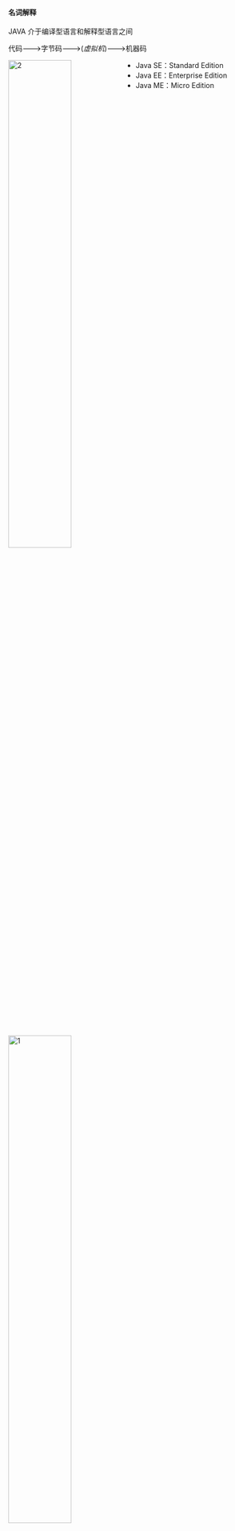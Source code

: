 #### 名词解释

JAVA 介于编译型语言和解释型语言之间

代码--->字节码--->(*虚拟机*)--->机器码

<img src="pics\structure1.png" width = "50%"  alt="2" align=left />

- Java SE：Standard Edition
- Java EE：Enterprise Edition
- Java ME：Micro Edition

<img src="pics\structure2.png" width = "50%"  alt="1" />

JDK: Java Development Kit

JRE：Java Runtime Environment

JSR规范: JAV Specification Request

JCP规范: JAVA Community Process

JSR是一系列的规范，从JVM的内存模型到Web程序接口，全部都标准化了。而负责审核JSR的组织就是JCP。

RI：Reference Implementation

TCK：Technology Compatibility Kit

有人提议要搞一个基于Java开发的消息服务器，这个提议很好啊，但是光有提议还不行，得贴出真正能跑的代码，这就是RI。如果有其他人也想开发这样一个消息服务器，如何保证这些消息服务器对开发者来说接口、功能都是相同的？所以还得提供TCK。

#### JAVA环境设置

https://www.runoob.com/java/java-environment-setup.html

`JAVA_HOME` `PATH` ` CLASSPATH`三个环境变量

在`JAVA_HOME`的`bin`目录下找到很多可执行文件：

- java：这个可执行程序其实就是JVM，运行Java程序，就是启动JVM，然后让JVM执行指定的编译后的代码；

- javac：这是Java的编译器，它用于把Java源码文件（以`.java`后缀结尾）编译为Java字节码文件（以`.class`后缀结尾）；

- jar：用于把一组`.class`文件打包成一个`.jar`文件，便于发布；

- javadoc：用于从Java源码中自动提取注释并生成文档；

- jdb：Java调试器，用于开发阶段的运行调试。
  <img src="pics\runjava1.png" width ="50%" alt="runjava"/>

  

Java规定，某个类定义的`public static void main(String[] args)`是Java程序的固定入口方法，因此，Java程序总是从`main`方法开始执行。

Java入口程序规定的方法必须是静态方法，方法名必须为`main`，括号内的参数必须是String数组。

Java源码的缩进不是必须的。

当我们把代码保存为文件时，文件名必须是`Hello.java`，而且文件名也要注意大小写，因为要和我们定义的类名`Hello`完全保持一致。

Java 11后可以直接运行一个单文件源码，但在实际项目重，需要依赖第三方库，所以，绝大多数情况下，我们无法直接运行一个Java源码文件

JAVA的基本单位是`class`,在class内部，可以定义若干方法(method)

类名要求：

- 类名必须以英文字母开头，后接字母，数字和下划线的组合
- 习惯以大写字母开头

基本数据类型

- 整数类型：byte(-128-127)，short(-32768-32767)，int(-2147483648-2147483647)，long( -9223372036854775808 ~ 9223372036854775807)
- 浮点数类型：float，double
- 字符类型：char
- 布尔类型：boolean

<img src="pics\datastructure1.png" width="50%" alt="datastructure1" />

note:int a=2_000_000表示2000000，可以被识别 

0x表示十六进制，ob表示二进制,long型结尾需要加L，float型结尾需要加f

f浮点数可以用科学计数法进行表示，例如

```java
float f1 = 3.14f;
float f2 = 3.14e38f; // 科学计数法表示的3.14x10^38
double d = 1.79e308;
double d2 = -1.79e308;
double d3 = 4.9e-324; // 科学计数法表示的4.9x10^-324
```

浮点数可表示的范围非常大，`float`类型可最大表示3.4x1038，而`double`类型可最大表示1.79x10308

Java的`char`类型除了可表示标准的ASCII外，还可以表示一个Unicode字符：单引号

引用类型

String 字符串

常量 关键字`final`，常量初始化后不可再赋值，常量名字通常大写

`var` 关键字 ，自动推断变量类型

（1）只能用于局部变量上；

（2）声明时必须初始化；

（3）不能用作方法参数。

 note: 定义变量时，要遵循作用域最小化原则，尽量将变量定义在尽可能小的作用域，并且，不要重复使用变量名。

整除`/`取余`%` 自增`++` 自增`--`

移位操作 `<<n`左移n位,，乘2的n次方；`>>n`右移n位除以2的n次方，注意数据长度限制

无符号右移`>>>`

溢出，数据超出范围限制

对`byte`和`short`类型进行移位时，会首先转换为`int`再进行位移

位运算

`&`按位与`|`按位或`~`按位非`^`按位异或

<img src="pics\priority.png" width="300" alt="priority"/>

类型自动提升和强制转换

在运算过程中，如果参与运算的两个数类型不一致，那么计算结果为较大类型的整型。例如，`short`和`int`计算，结果总是`int`，原因是`short`首先自动被转型为`int`：

将大范围的整数转型为小范围的整数，强制转型使用`(类型)`，例如，将`int`强制转型为`short`但是有可能出错

浮点数不能做位运算和以为运算。浮点数是不精确的。

如何比较两个浮点数是否相等？判断两个浮点数之差的绝对值是否小于一个很小的数。

Java的浮点数完全遵循[IEEE-754](https://web.archive.org/web/20070505021348/http://babbage.cs.qc.edu/courses/cs341/IEEE-754references.html)标准

布尔运算

`>` `>=` `<` `<=` `==` `!=` `&&` `||` `!`

<img src="pics\boolpriority.png" width="50%" alt="boolpriority"/>

如果一个布尔运算的表达式能提前确定结果，则后续的计算不再执行，直接返回结果。

`? :运算符 `三元运算`b ? x : y`后面的类型必须相同



转义符`\u`将unicode编码表示一个字符。

```java
char c = ‘\u0041’\\'A'
```

<img src="pics\translate1.png" width="50%" alt="boolpriority"/>

多行字符串

```java
“”“...”""
```

字符串的不可变特性：Java的字符串除了是一个引用类型外，还有个重要特点，就是字符串不可变。

null表示不存在，，即变量不指向任何对象，“”表示空字符串

Java的数组：

- 数组所有元素初始化为默认值，整型都是`0`，浮点型是`0.0`，布尔型是`false`；
- 数组一旦创建后，大小就不可改变。

数组是**引用类型**，在使用索引访问数组元素时，如果索引超出范围，运行时将报错

```java
int[] ns=new int[5];
int[] ns=new int[]{1,2,3,4,5};
int[] ns = {1,2,3,4,5};
```

字符串数组

```java
String[] = {"ds","we","dw"}
```

输入和输出

```java
System.out.println()//输出并换行
System.out.print()//输出不换行
System.out.printf()//参数格式化
```

格式化输出

| 占位符 | 说明                             |
| ------ | -------------------------------- |
| %d     | 格式化输出整数                   |
| %x     | 格式化输出十六进制整数           |
| %f     | 格式化输出浮点数                 |
| %e     | 格式化输出科学计数法表示的浮点数 |
| %s     | 格式化字符串                     |

note:%%表示一个%字符，两个%占位符必须传入两个数

```java
int n = 12345000;
System.out.printf("n=%d, hex=%08x", n, n); // 注意，两个%占位符必须传入两个数
```

标准输入流`system.in`标准输出流`system.out`

scanner.nextline()和scanner.nextInt()分别读取用户读取的整数和int

条件语句

判断引用类型的变量内容是否相等，用`equals()`方法，注意避免`NullPointerException`。

if 语句

switch语句

yield关键字

循环语句

`for each`循环

遍历数组，除了常用的方法也可以用`Arrays.toString()方法。`

```java
int ns[] = {1,2,3,4,5}; 
System.out.println(Arrays.toString(ns))
```

二维数组中每个数组元素的长度不要求相同，打印二维数组可以用`Arrays.deepToString()`方法。

#### 面向对象

##### 重载

##### 继承

子类继承父类，自动获得父类的所有字段，子类不能定义与父类重名的字段。

任何类，除了`object`，都会继承自某个类。java只允许一个class继承一个类，一个类有且只有一个父类。`object`没有父类。

父类字段被`private`修饰的，不能被子类所访问。被`protected`修饰的，可以被子类以及子类的子类访问。

`super`表示父类(超类)，子类引用父类的字段时，可以用`super.fieldName`

子类不会继承任何父类的构造方法。如果父类没有默认的构造方法，子类必须显式调用`super`并给出参数以便让编译器定位到弗雷德一个合适的构造方法。

正常情况下，只要一个class没有`final`关键字，任何类都可以继承该class。

java15后，可以用`sealed`修饰class,，并通过`permits`明确写出能够从该类继承的子类名称。

```java
public sealed class Shape permits Rect, Circle, Triangle {
    ...
}
public final class Rect extends Shape {...}
public final class Ellipse extends Shape {...}
// Compile error: class is not allowed to extend sealed class: Shape
//sealed类在Java 15中目前是预览状态，要启用它，必须使用参数--enable-preview和--source 15
```

如果一个引用类型是超类，它也可以指向自己子类的实例。

```java
//向上转型
class Student extends Person{ ... }
Person p = new Student();

```

如果把一个父类类型强制转型为子类类型，即向下转型，有可能失败。

```java
Person p1 = new Student()；
Person p2 = new Person();
Student s1 = (Student) p1;
Student s2 = (Student) p2;//runtime error!ClassCastException
```

`instanceof`用来判断一个实例是不是某种类型。，如果一个引用类型位null，那么对任何`instanceof`的判断都为`false`。

继承的关系是IS，组合的关系是HAS

##### 多态

`@Override`关键字表示多态，override和overload不同的地方在于，如果方法签名不同，就是重载，如果相同，返回值也相同，就是多态。

如果在类方法或者类之前加`abstract`关键字，表示抽象方法和抽象类。包含抽象方法的类必须加`abstract`类。

@Override可以让编译器检查是否进行了正确的覆写。

**多态是指，针对某个类型的方法调用，其真正执行的方法取决于运行时期实际类型的方法。**

多态的特性就是，运行期才能动态决定调用的子类方法。对某个类型调用某个方法，执行的实际方法可能是某个子类的覆写方法。

object类定义了几个重要的方法

```java
toString():把instance输出为string
equals():判断两个实例是否逻辑相等
hashCode(）计算实例的哈希值
```

必要时可以覆写这几个方法

被final修饰的父类方法不可以被子类继承，被final修饰的类不能被继承，被final修饰的字段在初始化后不能被重新赋值

面向抽象编程的本质就是：

- 上层代码只定义规范（例如：`abstract class Person`）；
- 不需要子类就可以实现业务逻辑（正常编译）；
- 具体的业务逻辑由不同的子类实现，调用者并不关心。

##### 接口

如果一个抽象类没有字段，所有方法全部都是抽象方法，就可以把该抽象类改写为接口：`interface`。

`interface`，就是比抽象类还要抽象的纯抽象接口，因为它连字段都不能有。

当一个具体的`class`去实现一个`interface`时，需要使用`implements`关键字。

一个类可以实现多个`interface`

<img src="pics/interface1.png" width = "100%" alt="interface1"/>

<img src="pics/interfacestructure.png" width = "80%" alt = "interfacestructure1" />

```java
List list = new ArrayList(); // 用List接口引用具体子类的实例
Collection coll = list; // 向上转型为Collection接口
Iterable it = coll; // 向上转型为Iterable接口
```

一般来说，公共逻辑适合放在`abstract class`中，具体逻辑放到各个子类，而接口层次代表抽象程度。

在接口中,`default`修饰的方法无法访问字段,实现类可以不必覆写`default`修饰的方法

`default`方法的目的是，当我们需要给接口新增一个方法时，会涉及到修改全部子类。如果新增的是`default`方法，那么子类就不必全部修改，只需要在需要覆写的地方去覆写新增方法。

`static`字段不属于任何一个实例.

*不推荐用`实例变量.静态字段`去访问静态字段，因为在Java程序中，实例对象并没有静态字段。在代码中，实例对象能访问静态字段只是因为编译器可以根据实例类型自动转换为`类名.静态字段`来访问静态对象。推荐用类名来访问静态字段。可以把静态字段理解为描述`class`本身的字段（非实例字段）*。

通常情况下，通过实例变量访问静态字段和静态方法，会得到一个编译警告.

`interface`的静态字段必须为`final`类型：

`package`没有父子关系,包名不同,即使类名相同也是不同的类。

==<u>编译语言注意</u>==

```java
javac -d ../bin ming/Person.java hong/Person.java mr/jun/Arrays.java
```

https://www.liaoxuefeng.com/wiki/1252599548343744/1260467032946976

嵌套类：定义在一个class内部的class成为嵌套类(nested class),nested类的实例不能单独存在，必须依附于一个外部类的实例。

匿名类

```java
public class Main {
    public static void main(String[] args) {
        Outer outer = new Outer("Nested");
        outer.asyncHello();
    }
}

class Outer {
    private String name;

    Outer(String name) {
        this.name = name;
    }

    void asyncHello() {
        Runnable r = new Runnable() {
            @Override
            public void run() {
                System.out.println("Hello, " + Outer.this.name);
            }
        };
        new Thread(r).start();
    }
}

```

匿名类和Inner Class一样，可以访问Outer Class的`private`字段和方法。之所以我们要定义匿名类，是因为在这里我们通常不关心类名，比直接定义Inner Class可以少写很多代码。

除了接口外，匿名类也完全可以继承自普通类。

使用局部变量时，应该尽可能把局部变量的作用域缩小，尽可能延后声明局部变量。

用`final`修饰`class`可以阻止被继承,用`final`修饰`method`可以阻止被子类覆写,用`final`修饰`field`可以阻止被重新赋值,用`final`修饰局部变量可以阻止被重新赋值.

一个`.java`文件只能包含一个`public`类，但可以包含多个非`public`类。如果有`public`类，文件名必须和`public`类的名字相同。

用`static`修饰的内部类和Inner Class有很大的不同，它不再依附于`Outer`的实例，而是一个完全独立的类，因此无法引用`Outer.this`，但它可以访问`Outer`的`private`静态字段和静态方法。如果把`StaticNested`移到`Outer`之外，就失去了访问`private`的权限。

#### JAVA核心类

##### String

String是一个引用类型，本身也是一个class,可以直接用“...”表示一个字符串。

在内部通过char[]数组实现
```java
String s2 = new String(new char[] {'H','e','l','l','o'});
string s1 = "Hello";
```

```java
equals() //比较两个String是否相等用,而不是==,
equalsIgnoreCae()//比较string忽略大小写
contains()//来判断是否包含子串，方法参数是String的父类CharSequence
indexOf() //判断字串的第一次出现位置
LastIndexOf()//判断字串的最后一次出现位置
startsWith()//判断是否是以字串开头
endsWith()//判断是否是以字串结尾
substring()//一个参数是到结尾，两个参数是之间的字串
trim()//返回一个新的字符串，移除字符串首尾空白字符，包括空格,\t,\r,\n
strip()//移除字符串首尾空白字符包括空格字符\u3000
stripLeading()//只删除字符串开头的空格
stripTrailing()//只删除字符串的结尾的空格
replace()//用新字符替换所有目标字符
replaceAll()//将所有匹配的字符替换为新字符,正则表达式作为输入，以标识需要替换的目标子字符
replaceFirst()//用新字符串替换目标字符串第一次出现的字符
isEmpty()//判断空字符串
isBlank()//判断空字符
spilt()//分割字符串，传入正则表达式
join()//静态方法，拼接字符串，用指定的字符串连接字符串数组
foamatted()//传入其他参数，替换占位符，生成新字符串,在idea中报错，信息为某个API的一个预览功能 
format()//静态方法，替换占位符，生成新字符串 
ValueOf()//静态方法，把任意基本类型或引用类型转换为字符串 
Integer.parseInt()//静态方法把字符串转换为int类型 
Boolean.parseBoolean()//静态方法，字符串->bool 
Integer.getInteger()//静态方法，把字符串对应的系统变量转换为
Integer toCharArray()//string->char[] String(char[])的构造函数可以把char[]作为参数，通过把char[]复制一遍再传入实例内部，构造函数可能用了clone()方法 getByte()//传递编码，将字符串转换为其他编码格式，得到byte[]数组 
String(byte[]，"encode")//将已知编码的byte[]转换成string
```

转义符

| `\t`     | 水平制表符相当于TAB键                  |
| -------- | -------------------------------------- |
| `\n`     | 回车换行，将当前位置移动到下一行的开头 |
| `\r`     | 回车，将当前位置移动到本行的开头       |
| `\u3000` | 拳脚空格，中文文章中使用               |

占位符

| %s   | 显示字符串       |
| ---- | ---------------- |
| %d   | 显示整数         |
| %x   | 显示十六进制整数 |
| %f   | 显示浮点数       |

###### 字符编码

- ACSII 码范围，0-127，最高位为0

- GB2312码，两个字节表示一个汉字，第一个字节的最高位为1

- Unicode编码 

- utf-8:Unicode的一种改进一种变长编码，用来把固定长度的Unicode编码变成1～4字节的变长编码。

**Java的`String`和`char`在内存中总是以Unicode编码表示**。

早期JDK版本的`String`用`char[]`存储，新版本存储`byte[]`，节省内存。如果String仅包含ASCII字符，则每个`byte`存储一个字符，否则，每两个`byte`存储一个字符。大量的长度较短的`String`通常仅包含ASCII字符

##### StringBuilder

在循环里通过`+`拼接`String`,会产生大量的临时对象，然后扔掉旧的字符串，浪费内存，降低GC效率。StringBuilder可以预分配缓冲区，不创建新的临时对象，通过append()方法直接拼接String，且支持链式操作

若想让类方法支持链式操作，在类方法里面返回this指针

对于普通的字符串+操作，并不需要我们将其改写为StringBuilder，因为Java编译器在编译时就自动把多个连续的+操作编码为StringConcatFactory的操作。在运行期，StringConcatFactory会自动把字符串连接操作优化为数组复制或者StringBuilder操作。

`StringBuffer`，这是Java早期的一个`StringBuilder`的线程安全版本，它通过同步来保证多个线程操作`StringBuffer`也是安全的，但是同步会带来执行速度的下降。`StringBuilder`和`StringBuffer`接口完全相同，现在完全没有必要使用`StringBuffer`。

##### StringJoiner

用分隔符拼接数组可以指定分隔符以及开头和结尾

```java
String.join()//在不指定开头和结尾时会更方便
```

##### 包装类型

java 基本类型：`byte、short、 int、 long、 boolean、 float、 double、 char`

引用类型：`class、interface`

**为什么java要有包装类型**

引用类型可以赋值为null，基本类型不能赋值为null

每种基本类型都对应了一种包装类型

| boolean | java.lang.Boolean  |
| ------- | ------------------ |
| byte    | java.lang.Byte     |
| int     | java.lang.Interger |
| short   | java.lang.Short    |
| char    | java.lang.Char     |
| double  | java.lang.Double   |
| float   | java.lang.Float    |
| long    | java.lang.Long     |

**Auto Boxing** 和**Auto UnBoxing**，自动装箱和自动拆箱只发生在**编译阶段**，目的是为了少写代码。

引用类型不能用`==`比较，用`equals()`方法

Integer是不变类，编译器把Integer x = 127;自动变为Integer x = Integer.valueOf(127);，为了节省内存，Integer.valueOf()对于较小的数(-128-127)，始终返回相同的实例

创建Integer时，用

```java
Integer n = Integer.valueOf(100)//首选。将内部优化交给Integer的实现 
Integer n = new Integer(199)//总是创建新的实例
```

Integer.valueOf()就是静态工厂方法，它尽可能地返回缓存的实例以节省内存。创建新对象时，优先选用静态工厂方法而不是new操作符。

标准库返回的Byte实例全部是缓存实例，但调用者并不关心静态工厂方法以何种方式创建新实例还是直接返回缓存的实例。

```java
Integer.parseInt()//静态方法，将字符串解析为整数，可以指定进制 
Integer.toString()//静态方法，转化为字符串，可以指定进制 
Integer.toHexString()//静态方法，转化为字符串，表示为16进制
Integer.toOctalString()//静态方法，转化为字符串，表示为8进制
Integer.toBinaryString()//静态方法，转化为字符串，表示为2进制
```

我们经常使用的System.out.println(n);是依靠核心库自动把整数格式化为10进制输出并显示在屏幕上。

JAVA的和核心库还定义了一些静态变量

```java
// boolean只有两个值true/false，其包装类型只需要引用Boolean提供的静态字段: 
Boolean t = Boolean.TRUE; 
Boolean f = Boolean.FALSE; 
// int可表示的最大/最小值: 
int max = Integer.MAX_VALUE; // 2147483647
int min = Integer.MIN_VALUE; // -2147483648
// long类型占用的bit和byte数量:
int sizeOfLong = Long.SIZE; // 64 (bits) 
int bytesOfLong = Long.BYTES; // 8 (bytes)
```

在java中无符号整形与有符号整形的转换就需要借助包装类型的静态方法完成。

##### JavaBean

一种符合命名规范的class

特点：

- 有若干private字段
- 通过public方法读写实例字段

JavaBean类只有**getter**和**setter**方法(对应boolean字段是is和set),也称之为**属性**

用途：传递数据

使用java核心库提供的Introspector可以枚举一个JavaBean的所有属性。

```java
BeanInfo info = Introspector.getBeanInfo(Person.class);
for (PropertyDescriptor pd : info.getPropertyDescriptors()) {    
	System.out.println(pd.getName());    
	System.out.println("  " + pd.getReadMethod());    
	System.out.println("  " + pd.getWriteMethod()); 
} 
/*
*age 
* public int Person.getAge() 
* public void Person.setAge(int) 
*class 
* public final native java.lang.Class java.lang.Object.getClass() 
* null 
*name 
* public java.lang.String Person.getName() 
* public void Person.setName(java.lang.String) 
*/
```



##### 枚举类

enum关键字

不同类型的枚举不能互相比较或者赋值，可以用==比较，枚举类不能被继承，不能通过new创建，每个实例时引用类型的唯一实例

```java
name()//返回常量名
original()//返回定义常量的顺序
```

为了使得外部不能修改enum的顺序，可以将构造函数定义为private,在新增枚举常量是，也需要制定额外的信息

```java
public class Main {    
    public static void main(String[] args) {        
        Weekday day = Weekday.SUN;        
        if (day.dayValue == 6 || day.dayValue == 0) {            
            System.out.println("Today is " + day + ". Work at home!"); 
        } else {            
            System.out.println("Today is " + day + ". Work at office!");
        }    
    } 
} 
enum Weekday {    
    MON(1, "星期一"), TUE(2, "星期二"), WED(3, "星期三"), THU(4, "星期四"), FRI(5, "星期五"), SAT(6, "星期六"), SUN(0, "星期日");
    public final int dayValue;    
    private final String chinese;     
    private Weekday(int dayValue, String chinese) {        
        this.dayValue = dayValue;        
        this.chinese = chinese;    
    } 
    //覆写toString 方法，打印的时候更好的输出信息    
    @Override    
    public String toString() {        
        return this.chinese;    
    } 
}
```

枚举类很适合用在switch中

##### 记录类 

不变类的特点

定义class的时候用final，无法派生子类

每个字段使用final,保证创建实例后无法修改任何字段

```java
public record Point(int x, int y) {}//定义了一个Point不变类
```

在构造方法如果需要检查参数，需要在类的构造方法加上检查逻辑

```java
//Point类的x,y不允许负数 
//Compact Constructor 
public record Point(int x, int y) {    
	public Point {        
		if (x < 0 || y < 0) {            
    		throw new IllegalArgumentException();        
		}    
	} 
}
```

Point也可以加入静态方法，常用的是of()方法，用来创建record类Point

```java
public record Point(int x, int y) {    
    public static Point of() {        
        return new Point(0, 0);    
    }    
    public static Point of(int x, int y) {       
        return new Point(x, y);    
    } 
} //调用 var z = Point.of(); var p = Point.of(123, 456);
```

##### BigInteger类

表示任意大小的整数

CPU原生提供的整型最大范围是64位long型整数，使用long型整数可以直接通过cpu指令计算

BigInteger内部用int[]模拟一个非常大的整数

BingInteger的运算只能用实例方法，运算速度较慢

BigInteger继承自Number类，可以转换为基本类型，如果超过基本类型范围，高位信息将丢失，如果要准确转换，在超出范围时，会直接抛出ArithemeticException异常

##### BigDecimal

表示任意大小且精度完全准确的浮点数

```java
scale()//表示小数点位数，返回负数-n，表示这个数为整数，且末尾有n个0 
stripTrailingZeros()//可以将一个BigDecimal格式转化成为一个相等的，但是去掉末尾0的BigDecimal
```

对BigDecimal做除法的时候，需要指定精度以及如何截断。

```java
divideAndReminder()//同时计算商和余数 compareTo()/比较两个BigDecimal大小是否相同，正数、负数、0分别表示大于、小于、0
```

BigDecimal用一个BigInteger和int分别表示整数和小数位数。

##### Math类和StrichMath类

Java标准库还提供了一个StrictMath，它提供了和Math几乎一模一样的方法。这两个类的区别在于，由于浮点数计算存在误差，不同的平台（例如x86和ARM）计算的结果可能不一致（指误差不同），因此，StrictMath保证所有平台计算结果都是完全相同的，而Math会尽量针对平台优化计算速度，所以，绝大多数情况下，使用Math就足够了。

##### Random类

```java
Random r = new Random();//指定seed，得到一个完全确定的随机数序列，不指定seed，以当前时间戳作为种子 
r.nextInt(); // 2071575453,每次都不一样 
r.nextInt(10); // 5,生成一个[0,10)之间的
int r.nextLong(); // 8811649292570369305,每次都不一样 
r.nextFloat(); // 0.54335...生成一个[0,1)之间的float 
r.nextDouble(); // 0.3716...生成一个[0,1)之间的double
```

真正的真随机数只能通过量子力学原理来获取

###### SecureRandom类

无法指定种子，使用random number generator(RNG)算法，有多种不同的底层实现

```java
//先使用高等级安全随机数，再使用低等级安全随机数 
SecureRandom sr = null; try {    
    sr = SecureRandom.getInstanceStrong(); 
} catch (NoSuchAlgorithmException e) {    
    sr = new SecureRandom(); 
} 
//将生成随机数放到byte[]数组
byte[] buffer = new byte[16]; 
sr.nextBytes(buffer); 
System.out.println(Arrays.toString(buffer));
```



#### 异常处理

调用方法获知调用失败的信息方法;1 预定返回错误码2异常处理机制

在java中，异常也是一种类，继承关系

<img src ="pics/exception-class.png" width ="70%" alt="exception-class"/>

<img src="pics/exception.png" width ="30%" alt ="exception">

Error表示严重的错误，包括: 

- OutmemoryError(内存耗尽)
- NoClassDefFoundError(无法加载某个class)
- StackOverflowError(栈溢出)

Exeception运行时的错误，可以被捕获处理，包括

- NumberFormatExeception(数值类型格式错误)
- FileNotFoundException(未找到文件)
- SocketException(读取网络失败)
- nullPointerException(对nul对象调用方法或字段)
- IndexOutOfBoundsException(数组越界)

Exception分两类，RuntimeException和非RuntimeException(包括IoException、ReflectiveOperationException)

必须捕获的异常包括Exception及其子类，不包括RuntimeException及其子类->Checked Exception，不需要捕获的异常包括Error及其子类，RuntimeException

异常的捕获用try catch

在方法定义的时候，使用throws Xxx表示该方法可能抛出的异常类型。调用方在调用的时候，必须强制捕获这些异常，否则编译器会报错。

也可在main方法后声明`throws Exception`，代价是出现任何异常，程序会立刻退出

不要再try catch里面啥也不干，可以先用printStackTrace打印异常

try catch可使用多个catch语句，但只匹配一个catch,存在多个catch的情况时，将子类写在前面。try catch语句后可以加finally语句，最后执行，可写可不写。

可以用|将多个异常放在同一个catch语句里

当某个方法抛出了异常时，如果当前方法没有捕获异常，异常就会被抛到上层调用方法，直到遇到某个try ... catch被捕获为止：

如果一个方法捕获了某个异常后，又在catch子句中抛出新的异常，就相当于把抛出的异常类型“转换”了：

```java
void process1(String s) {    
	try {        
		process2();    
	} catch (NullPointerException e) {        
		throw new IllegalArgumentException();    
    } 
} 
void process2(String s) {   
    if (s==null) {        
        throw new NullPointerException();    
    } 
}
//当process2()抛出NullPointerException后，被process1()捕获，然后抛出IllegalArgumentException()
```

catch中抛出异常，不会影响finally的执行。JVM会先执行finally，然后抛出异常。

异常屏蔽;zai执行finally语句抛出异常，catch语句准备抛出的异常找不到了。

通过origin变量保存原始一场，然后调用Throwable.addSuppressed()添加原始一场，最后在finally抛出

```java
public class Main {    
    public static void main(String[] args) throws Exception {        
        Exception origin = null;        
        try {            
            System.out.println(Integer.parseInt("abc"));        
        } 
        catch (Exception e) {            
            origin = e;            
            throw e;        
        } finally {            
            Exception e = new IllegalArgumentException();            
            if (origin != null) {                
                e.addSuppressed(origin);            
            }            
            throw e;        
        }    
    } 
}
```

绝大多数情况下，在finally中不要抛出异常。

e.printStackTrace()//打印异常栈，但不中断后续程序 throw e//中断程序并抛出异常

Java自定义异常栈包括：

<img src="pics/exception.png" width="30%" alt="exception"/>

也可以自定义异常栈，自定义一个BaseException作为“根异常”，然后，派生出各种业务类型的异常。BaseException通常建议从RuntimeException派生：

其他业务类型的异常就可以从BaseException派生，自定义的BaseException应该提供多个构造方法。

NullPointerException空指针异常，NPE，如果一个对象为null，调用其方法或访问其字段就会产生NullPointerException，这个异常通常是由JVM抛出的

NullPointerException是一种代码逻辑错误，遇到NullPointerException，遵循原则是早暴露，早修复，严禁使用catch来隐藏这种编码错误

避免NPE:

```java
//成员变量定义初始化 
public class Person {    
	private String name = ""; 
} 
//返回空字符串 
public String[] readLinesFromFile(String file) {    
    if(getFileSize(file) == 0) {        
        return new String[0];    
    } 
} 
//如果调用方一定要根据null判断，比如返回null表示文件不存在，那么考虑返回Optional<T>： 
public Optional<String> readLineFromFile(String file) {   
    if(!fileExist(file)) {       
        return Optional.empty();        
        ...    
    } 
}
```

定位NPE

```shell
java -XX:+ShowCodeDetailsInExceptionMessages Main.java//jdk14后
```

或者在可能的地方打印日志，pintln()

###### 断言assert

```java
public static void main(String[] args) {    
    double x = Math.abs(-123.45);    
    assert x >= 0 : "x must >= 0";    
    System.out.println(x); 
}
```

断言应用在开发和调试阶段，断言失败，抛出AssertionError

要执行assert语句，必须给Java虚拟机传递-enableassertions（可简写为-ea）参数启用断言。断言很少被使用，更好的方法是编写单元测试

idea 设置jvm参数run->editConfigurations->vm options

#### LOG
JDK日志规定了7个级别,从严重到普通
- SEVERE
- WARNING
- INFO,默认级别，以下级别的日志不打印
- CONFIG
- FINE
- FINER
- FINEST

```java
public static void main(String[] args) throws Exception {
        System.out.println(Logger.getGlobal());//全局记录器
        System.out.println(Logger.getLogger(""));//
        System.out.println(Logger.getGlobal().getParent());//跟记录器
}

//输出
java.util.logging.Logger@34a245ab
java.util.logging.LogManager$RootLogger@7cc355be
java.util.logging.LogManager$RootLogger@7cc355be
/*根记录器是全局记录器的父级。根记录器用于将级别传播到子记录器，
* 并用于容纳可以捕获所有已发布日志记录的处理程序。
* 全局记录器只是保留给因果使用的命名记录器。
* 它是日志记录框架的System.out，因此仅用于丢弃代码。
* Logger::getLogger的name参数为空字符串根记录器？
*/
```

Common Logging + Log4j
Common Logging 可以挂接不同的日志系统，并通过配置文件指定挂接的日志系统。默认情况下，Commons Loggin自动搜索并使用Log4j（Log4j是另一个流行的日志系统），如果没有找到Log4j，再使用JDK Logging。

<img src="pics/log4j.png" width="80%" alt ="log4j">

#### 反射Reflection
程序在运行期间可以拿到一个对象的所有信息，反射是为了解决程序在运行期，对某个实例一无所知的情况下，如何调用其方法。

一个叫Class的类，通过Class实例获取class信息的方法称为**反射**

class(interface)的本质是数据类型，无继承关系的数据类型无法赋值。
class是由JVM在执行过程中动态加载的，JVM在第一次读取到一种class类型时，将其加载进内存。每加载一种class,JVM为其创建一个Class类型的实例
```java
public final class Class {
    private Class {}
}
```
以String类为例，当JVM加载String类时，它首先读取String.class文件到内存，然后，为String类创建一个Class实例并关联起来。

Class类的构造方法是private，只有JVM能创建Class实例，我们自己的Java程序是无法创建Class实例的。

JVM持有的每个Class实例都指向一个数据类型（class或interface）：

<img src = "pics/class-field.png" width = "50%" alt ="class field">

获取一个class的Class实例方法
```
//直接通过一个class的静态变量class获取
Class cls = String.class;
//通过一个实例变量提供的getClass()方法获取
String s = "hello";
Class cls = s.getClass();
//通过静态方法Class.forName()获取
Class cls = Class.forName("java.lang.String");
//以上获取的Class实例同一个实例，可以用==比较两个Class实例
```
instanceof可以匹配指定的类型，还可以匹配指定类型的子类，用`==`判断class实例可以精确判断数据类型，但是不能作子类型比较。通常情况下，用instanceof判断数据类型。只有在需要精确判断一个类型是不是某个class的时候，才使用`==`判断class实例。

数组也是一种类，String[] 的类名是`[Ljava.lang.Strin`

```java
//从Class实例获取类的基本信息
public class Main {
    public static void main(String[] args) {
        printClassInfo("".getClass());
        printClassInfo(Runnable.class);
        printClassInfo(java.time.Month.class);
        printClassInfo(String[].class);
        printClassInfo(int.class);
    }

    static void printClassInfo(Class cls) {
        System.out.println("Class name: " + cls.getName());
        System.out.println("Simple name: " + cls.getSimpleName());
        if (cls.getPackage() != null) {
            System.out.println("Package name: " + cls.getPackage().getName());
        }
        System.out.println("is interface: " + cls.isInterface());
        System.out.println("is enum: " + cls.isEnum());
        System.out.println("is array: " + cls.isArray());
        System.out.println("is primitive: " + cls.isPrimitive());
    }
}
```
##### 动态加载
Java在执行Java程序的时候，在第一次需要用到class时才加载，而不是一次性把所有的class加载到内存。
```java
// Main.java
public class Main {
    public static void main(String[] args) {
        if (args.length > 0) {
            create(args[0]);
        }
    }

    static void create(String name) {
        Person p = new Person(name);
    }
}
```
当执行Main.java时，由于用到了Main，因此，JVM首先会把Main.class加载到内存。然而，并不会加载Person.class，除非程序执行到create()方法，JVM发现需要加载Person类时，才会首次加载Person.class。如果没有执行create()方法，那么Person.class根本就不会被加载。

利用JVM动态加载class的特性，我们才能在运行期根据条件加载不同的实现类。

对任意的一个Object实例，只要我们获取了它的Class，就可以获取它的一切信息。
```
Field getField(name)：根据字段名获取某个public的field（包括父类）
Field getDeclaredField(name)：根据字段名获取当前类的某个field（不包括父类）
Field[] getFields()：获取所有public的field（包括父类）
Field[] getDeclaredFields()：获取当前类的所有field（不包括父类）
```

```java
public class Main {
    public static void main(String[] args) throws Exception {
        Class stdClass = Student.class;
        // 获取public字段"score":
        System.out.println(stdClass.getField("score"));
        // 获取继承的public字段"name":
        System.out.println(stdClass.getField("name"));
        // 获取private字段"grade":
        System.out.println(stdClass.getDeclaredField("grade"));
    }
}

class Student extends Person {
    public int score;
    private int grade;
}

class Person {
    public String name;
}
/*
public int Student.score
public java.lang.String Person.name
private int Student.grade
*/
```
##### 访问字段
一个field对象包括了一个字段的所有信息

- getName()：返回字段名称，例如，"name"；
- getType()：返回字段类型，也是一个Class实例，例如，String.class；
- getModifiers()：返回字段的修饰符，它是一个int，不同的bit表示不同的含义
```
public final class String {
    private final byte[] value;
}

Field f = String.class.getDeclaredField("value");
f.getName(); // "value"
f.getType(); // class [B 表示byte[]类型
int m = f.getModifiers();
Modifier.isFinal(m); // true
Modifier.isPublic(m); // false
Modifier.isProtected(m); // false
Modifier.isPrivate(m); // true
Modifier.isStatic(m); // false 
```
除了获取字段对应的field对象,还可以获取一个实例对应的该字段的值
```
Object p = new Person("Xiao Ming");
        Class c = p.getClass();
        Field f = c.getDeclaredField("name");
        f.setAccessible(true);//运行访问private和protected类型字段
        Object value = f.get(p);
        System.out.println(value); // "Xiao Ming"

class Person {
    private String name;

    public Person(String name) {
        this.name = name;
    }
}

```
如果使用反射可以获取private字段的值，那么类的封装还有什么意义？
正常情况下，我们总是通过p.name来访问Person的name字段，编译器会根据public、protected和private决定是否允许访问字段，这样就达到了数据封装的目的。
反射的意义：反射是一种非常规的用法，使用反射，首先代码非常繁琐，其次，它更多地是给工具或者底层框架来使用，目的是在不知道目标实例任何信息的情况下，获取特定字段的值。
setAccessible(true)可能会失败。如果JVM运行期存在SecurityManager，那么它会根据规则进行检查，有可能阻止setAccessible(true)。例如，某个SecurityManager可能不允许对java和javax开头的package的类调用setAccessible(true)，这样可以保证JVM核心库的安全。
https://blog.csdn.net/qq_36470686/article/details/85015753

https://blog.csdn.net/u013915286/article/details/106076235

除了查看，Field也可以设置字段的值
set()方法

##### 调用方法
获取method方法的方法
- Method getMethod(name, Class...)：获取某个public的Method（包括父类）
- Method getDeclaredMethod(name, Class...)：获取当前类的某个Method（不包括父类）
- Method[] getMethods()：获取所有public的Method（包括父类）
- Method[] getDeclaredMethods()：获取当前类的所有Method（不包括父类）
- 
具体使用方法和Field一样

一个Method对象包含一个方法的所有信息：
- getName()：返回方法名称，例如："getScore"；
- getReturnType()：返回方法返回值类型，也是一个Class实例，例如：String.class；
- getParameterTypes()：返回方法的参数类型，是一个Class数组，例如：{String.class, int.class}；
- getModifiers()：返回方法的修饰符，它是一个int，不同的bit表示不同的含义。

对Method实例调用invoke就相当于调用该方法，invoke的第一个参数是对象实例，即在哪个实例上调用该方法，后面的可变参数要与方法参数一致，否则将报错。

如果获取到的Method表示一个静态方法，调用静态方法时，由于无需指定实例对象，所以invoke方法传入的第一个参数永远为null。

和Field类似，对于非public方法，我们虽然可以通过Class.getDeclaredMethod()获取该方法实例，但直接对其调用将得到一个IllegalAccessException。为了调用非public方法，我们通过Method.setAccessible(true)允许其调用

使用反射调用方法时，仍然遵循多态原则：即总是调用实际类型的覆写方法（如果存在）

##### 调用构造方法
```Person p =Person.class.newInstance()
//只能调用该类的public无参数构造方法。如果构造方法带有参数，
或者不是public，就无法直接通过Class.newInstance()来调用
```

Java的反射API提供了Constructor对象，它包含一个构造方法的所有信息，可以创建一个实例。Constructor对象和Method非常类似，不同之处仅在于它是一个构造方法，并且，调用结果总是返回实例

通过Class实例获取Constructor的方法如下：

- getConstructor(Class...)：获取某个public的Constructor；
- getDeclaredConstructor(Class...)：获取某个Constructor；
- getConstructors()：获取所有public的Constructor；
- getDeclaredConstructors()：获取所有Constructor。
注意Constructor总是当前类定义的构造方法，和父类无关，因此不存在多态的问题。

调用非public的Constructor时，必须首先通过setAccessible(true)设置允许访问。setAccessible(true)可能会失败。

##### 获取继承关系

```
Class cls = String.class; // 获取到String的Class

String s = "";
Class cls = s.getClass(); // s是String，因此获取到String的Class

Class s = Class.forName("java.lang.String");//传入Class的完整类名获取

s.getSuperclass()//得到String类的父类

getInterfaces();
```

通过Class可以直接查询到实现的接口类型。

```
public class Main {
    public static void main(String[] args) throws Exception {
        Class s = Integer.class;
        Class[] is = s.getInterfaces();
        for (Class i : is) {
            System.out.println(i);
        }
    }
}
/*
interface java.lang.Comparable
interface java.lang.constant.Constable
interface java.lang.constant.ConstantDesc
*/
/
```

getInterfaces()只返回当前类直接实现的接口类型，并不包括其父类实现的接口类型

对所有interface的Class调用getSuperclass()返回的是null，获取接口的父接口要用getInterfaces()

如果一个类没有实现任何interface，那么getInterfaces()返回空数组。

判断一个实例是否是某个类型时，正常情况下，使用instanceof操作符：

如果是两个Class实例，要判断一个向上转型是否成立，可以调用isAssignableFrom()

##### 动态代理

class和interface的区别
- 可以实例化class(非abstract)
- interface不可以实例化

所有interface类型的变量总是通过向上转型并指向某个实例的：

* 抽象类和接口区别 *

静态代理是如何写一个类的：定义接口，编写实现类，创建实例转型为接口并调用
动态代理：定义接口，基于Proxy.newProxyInstance()创建一个接口对象，


在运行期动态创建一个interface实例的方法如下：
```java
import java.lang.reflect.InvocationHandler;
import java.lang.reflect.Method;
import java.lang.reflect.Proxy;

public class Hello {
    public static void main(String[] args) {
        InvocationHandler handler = new InvocationHandler() {
            @Override
            public Object invoke(Object proxy, Method method, Object[] args) throws Throwable {
                System.out.println(method);
                if (method.getName().equals("morning")) {
                    System.out.println("good morning, " + args[0]);
                }
                return null;
            }
        };
        Hi hi = (Hi) Proxy.newProxyInstance(
                Hi.class.getClassLoader(),
                new Class[] {Hi.class},
                handler);
        hi.morning("Bob");
    }
}
interface Hi {
    void morning (String name);
}

//对应静态实现类
public class HelloDynamicProxy implements Hello {
    InvocationHandler handler;
    public HelloDynamicProxy(InvocationHandler handler) {
        this.handler = handler;
    }
    public void morning(String name) {
        handler.invoke(
           this,
           Hello.class.getMethod("morning", String.class),
           new Object[] { name });
    }
}
```
动态代理实际上是JDK在运行期动态创建class字节码并加载的过程


- 定义一个InvocationHandler实例，它负责实现接口的方法调用；
- 通过Proxy.newProxyInstance()创建interface实例，它需要3个参数：
    - 使用的ClassLoader，通常就是接口类的ClassLoader；
    - 需要实现的接口数组，至少需要传入一个接口进去；
    - 用来处理接口方法调用的InvocationHandler实例。
- 将返回的Object强制转型为接口。

#### 注解

放在JAVA源码的类、方法、字段、参数前的一段特殊“注释”，可以被编译器打包进入class文件，是一种用作标注的“元数据”。

##### 注解的使用

JAVA的注解分为三类
- 由编译器使用的注解(这类注解不会被编译进入.class文件，它们在编译后就被编译器扔掉了)
   - @Overrride 让编译器检查该方法是否正确实现了覆写
   - @SuppressWarnings 告诉编译器忽略此处代码产生的警告
- 需要工具处理.class文件使用的注解，
比如有些工具会在加载class的时候，对class做动态修改，实现一些特殊的功能。这类注解会被编译进入.class文件，但加载结束后并不会存在于内存中。这类注解只被一些底层库使用，一般我们不必自己处理。
- 在程序运行期能够读取的注解。在加载后一直存在于JVM中，这也是最常用的注解。例如，一个配置了@PostConstruct的方法会在调用构造方法后自动被调用（这是Java代码读取该注解实现的功能，JVM并不会识别该注解）。

此外定义注解是也可以定义配置参数，包括:
- 所有基本类型
- String;
- 枚举类型
- 以上的数组

配置参数必须是常量，注解的配置参数可以有默认值，缺少某个配置参数时将使用默认值。

此外，大部分注解会有一个名为value的配置参数，对此参数赋值，可以只写常量，相当于省略了value参数。

如果只写注解，相当于全部使用默认值。

##### 注解的定义

Java语言使用@interface语法来定义注解（Annotation），它的格式如下：

```
public @interface Report {
    int type() default 0;
    String level() default "info";
    String value() default "";
}
//可以用default设定一个默认值（强烈推荐）。最常用的参数应当命名为value。
```

元注解可以修饰其他注解
- @Target 定义Annotation能够被应用于源码的哪些位置
    - ElementType.TYPE 类或接口
    - ElementType.FIELD 字段
    - ElementType.METHOD 方法
    - ElementType.CONSTRUCTOR 构造方法
    - ElementType.PARAMETER 方法参数
    - @Target注解参数可以变为数组
- Retention 定义Annotation的生命周期
    - RetentionPolicy.SOURCE 仅仅编译器
    - RetentionPolicy.CLASS 仅Class文件
    - RetentionPolicy.RUNTIME 运行期
    - 如果@Retention不存在，则该Annotation默认为CLASS。通常我们自定义的Annotation都是RUNTIME，所以，务必要加上@Retention(RetentionPolicy.RUNTIME)这个元注解
- Repeatable 定义Annotation是否可重复,应用不广泛
- @Inherited 定义子类是否可继承父类定义的注解。
    - 针对@Target(ElementType.TYPE)类型的annotation有效，并且仅针对class的继承，对interface的继承无效


```> // @Target注解参数数组
> @Target({
>     ElementType.METHOD,
>     ElementType.FIELD
> })
> public @interface Report {
>     ...
> }
> // @Retention 定义@Report的生命周期
> @Retention(RetentionPolicy.RUNTIME)
> public @interface Report {
>     int type() default 0;
>     String level() default "info";
>     String value() default "";
> }
> //定义注解是否重复
> @Repeatable(Reports.class)
> @Target(ElementType.TYPE)
> public @interface Report {
>     int type() default 0;
>     String level() default "info";
>     String value() default "";
> }
> 
> @Target(ElementType.TYPE)
> public @interface Reports {
>     Report[] value();
> }
> 
> @Report(type=1, level="debug")
> @Report(type=2, level="warning")
> public class Hello {
> }//经过@Repeatable修饰后，在某个类型声明处，就可以添加多个@Report注解：
> 
> //@Inherited
> @Inherited
> @Target(ElementType.TYPE)
> public @interface Report {
>     int type() default 0;
>     String level() default "info";
>     String value() default "";
> > }//在使用的时候，如果一个类用到了@Report,那么它的子类默认也定义了该注解

```



如何定义注解
- 用@interface 定义注解

```java
public @interface Report { }
```
- 添加参数、默认值
```java
public @interface Report {
    int type() default 0;
    String level() default "info";
    String value() default "";
}
```
- 用元注解配置注解
```
@Target(ElementType.TYPE)
@Retention(RetentionPolicy.RUNTIME)
public @interface Report {
    int type() default 0;
    String level() default "info";
    String value() default "";
}
//必须设置@Target和@Retention，@Retention一般设置为RUNTIME，
因为我们自定义的注解通常要求在运行期读取。
一般情况下，不必写@Inherited和@Repeatable
```

##### 注解的处理

所有的注解都继承自java.lang.annotation.Annotation，读取注解，需要使用反射API。

Java提供的使用反射API读取Annotation的方法包括
- 判断某个注解是否存在于Class、Field、Method或Constructor
    - Class.isAnnotationPresent(Class)
    - Field.isAnnotationPresent(Class)
    - Method.isAnnotationPresent(Class)
    - Constructor.isAnnotationPresent(Class)
- 使用反射API读取Annotation：
    - Class.getAnnotation(Class)
    - Field.getAnnotation(Class)
    - Method.getAnnotation(Class)
    - Constructor.getAnnotation(Class)

使用反射API读取注解两种方式：
- 先判断Annotation是否存在，如果存在，就直接读取
- 直接读取Annotation，如果Annotation不存在，将返回null

一次获取方法参数的所有注解就必须用一个二维数组来表示：
```java
public void hello(@NotNull @Range(max=5) String name, @NotNull String prefix) {
}

// 获取Method实例:
Method m = ...
// 获取所有参数的Annotation:
Annotation[][] annos = m.getParameterAnnotations();
// 第一个参数（索引为0）的所有Annotation:
Annotation[] annosOfName = annos[0];
for (Annotation anno : annosOfName) {
    if (anno instanceof Range) { // @Range注解
        Range r = (Range) anno;
    }
    if (anno instanceof NotNull) { // @NotNull注解
        NotNull n = (NotNull) anno;
    }
}
```

#### IO

内存有“易失性”的特点，所以必须把处理后的数据以某种方式输出。

IO流是一种顺序读写数据的模式，它的特点是单向流动。

IO流以`byte`（字节）为最小单位，因此也称为*字节流*。

如果我们需要读写的是字符，并且字符不全是单字节表示的ASCII字符，那么，按照`char`来读写显然更方便，这种流称为*字符流*。Java提供了`Reader`和`Writer`表示字符流，字符流传输的最小数据单位是`char`。

同步IO是指，读写IO时代码必须等待数据返回后才继续执行后续代码，它的优点是代码编写简单，缺点是CPU执行效率低。

异步IO是指，读写IO时仅发出请求，然后立刻执行后续代码，它的优点是CPU执行效率高，缺点是代码编写复杂。

##### File对象

构造File对象时，既可以传入据对路径，也可以传入相对路径。

```java
File f = new File("C:\\Windows\\notepad.exe");
// 假设当前目录是C:\Docs
File f1 = new File("sub\\javac"); // 绝对路径是C:\Docs\sub\javac
File f3 = new File(".\\sub\\javac"); // 绝对路径是C:\Docs\sub\javac
File f3 = new File("..\\sub\\javac"); // 绝对路径是C:\sub\javac
//可以用.表示当前目录，..表示上级目录
```

File对象有3种形式表示的路径，一种是`getPath()`，返回构造方法传入的路径，一种是`getAbsolutePath()`，返回绝对路径，一种是`getCanonicalPath`，它和绝对路径类似，但是返回的是规范路径。

`File`对象既可以表示文件，也可以表示目录。特别要注意的是，构造一个`File`对象，即使传入的文件或目录不存在，代码也不会出错，因为构造一个`File`对象，并不会导致任何磁盘操作。只有当我们调用`File`对象的某些方法的时候，才真正进行磁盘操作。

```java
Boolean isFile()//判断File对象是否是一个已经存在的文件
Boolean isDirectory()//判断File对象是否是一个已经存在的目录
boolean canRead()//是否可读；
boolean canWrite()//是否可写；
boolean canExecute()//是否可执行；
long length()//文件字节大小。
//对目录而言，是否可执行表示能否列出它包含的文件和子目录
```

文件的创建和删除

```java
当File对象表示一个文件时，可以通过createNewFile()创建一个新文件，用delete()删除该文件
File file = new File("/path/to/file");
if (file.createNewFile()) {
    // 文件创建成功:
    // TODO:
    if (file.delete()) {
        // 删除文件成功:
    }
}
//有些时候，程序需要读写一些临时文件，File对象提供了createTempFile()来创建一个临时文件，以及deleteOnExit()在JVM退出时自动删除该文件。
public class Main {
    public static void main(String[] args) throws IOException {
        File f = File.createTempFile("tmp-", ".txt"); // 提供临时文件的前缀和后缀
        f.deleteOnExit(); // JVM退出时自动删除
        System.out.println(f.isFile());
        System.out.println(f.getAbsolutePath());
    }
}
```

当File对象表示一个目录时，可以使用list()和listFiles()列出目录下的文件和子目录

```java
public class Main {
    public static void main(String[] args) throws IOException {
        File f = new File("C:\\Windows");
        File[] fs1 = f.listFiles(); // 列出所有文件和子目录
        printFiles(fs1);
        File[] fs2 = f.listFiles(new FilenameFilter() { // 仅列出.exe文件
            public boolean accept(File dir, String name) {
                return name.endsWith(".exe"); // 返回true表示接受该文件
            }
        });
        printFiles(fs2);
    }

    static void printFiles(File[] files) {
        System.out.println("==========");
        if (files != null) {
            for (File f : files) {
                System.out.println(f);
            }
        }
        System.out.println("==========");
    }
}
```

File对象如果表示一个目录，可以创建和删除目录

```java
boolean mkdir()：创建当前File对象表示的目录；
boolean mkdirs()：创建当前File对象表示的目录，并在必要时将不存在的父目录也创建出来；
boolean delete()：删除当前File对象表示的目录，当前目录必须为空才能删除成功。
```

